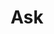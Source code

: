 ---
layout: page
title: Ask
description: 
img: 
redirect: https://www.embibe.com/ask
published: true
---